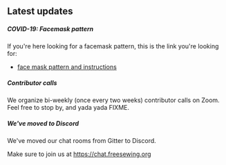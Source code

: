 ---
---

## Latest updates

##### COVID-19: Facemask pattern
              
If you're here looking for a facemask pattern, this is the link you're looking for:

 - [face mask pattern and instructions](/blog/facemask-frenzy)
            

##### Contributor calls

We organize bi-weekly (once every two weeks) contributor calls on Zoom.
Feel free to stop by, and yada yada FIXME.

##### We've moved to Discord

We've moved our chat rooms from Gitter to Discord.

Make sure to join us at https://chat.freesewing.org
